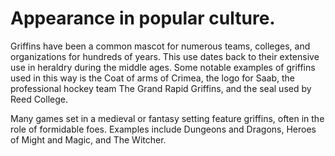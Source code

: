 # Appearance in popular culture.

Griffins have been a common mascot for numerous teams, colleges, and organizations for hundreds of years. This use dates back to their extensive use in heraldry during the middle ages. Some notable examples of griffins used in this way is the Coat of arms of Crimea, the logo for Saab, the professional hockey team The Grand Rapid Griffins, and the seal used by Reed College.

Many games set in a medieval or fantasy setting feature griffins, often in the role of formidable foes. Examples include Dungeons and Dragons, Heroes of Might and Magic, and The Witcher.
